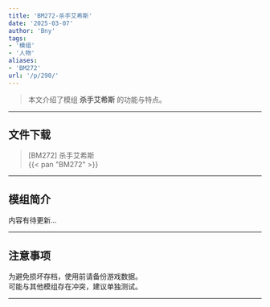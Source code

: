 ```yaml
---
title: 'BM272-杀手艾希斯'
date: '2025-03-07'
author: 'Bny'
tags:
- '模组'
- '人物'
aliases:
- 'BM272'
url: '/p/290/'
---
```


> 本文介绍了模组 **杀手艾希斯** 的功能与特点。

---

## 文件下载

> [BM272] 杀手艾希斯  
{{< pan "BM272" >}}  

---

## 模组简介

>  
内容有待更新...  

---

## 注意事项

>  
为避免损坏存档，使用前请备份游戏数据。  
可能与其他模组存在冲突，建议单独测试。  

---

